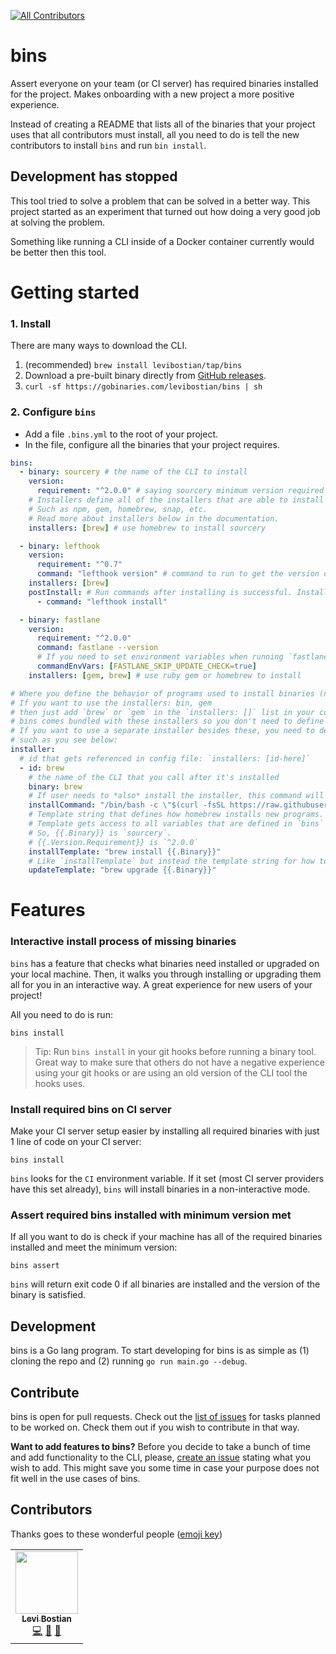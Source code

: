<!-- ALL-CONTRIBUTORS-BADGE:START - Do not remove or modify this section -->
[![All Contributors](https://img.shields.io/badge/all_contributors-1-orange.svg?style=flat-square)](#contributors-)
<!-- ALL-CONTRIBUTORS-BADGE:END -->

# bins

Assert everyone on your team (or CI server) has required binaries installed for the project. Makes onboarding with a new project a more positive experience. 

Instead of creating a README that lists all of the binaries that your project uses that all contributors must install, all you need to do is tell the new contributors to install `bins` and run `bin install`. 

## Development has stopped 

This tool tried to solve a problem that can be solved in a better way. This project started as an experiment that turned out how doing a very good job at solving the problem. 

Something like running a CLI inside of a Docker container currently would be better then this tool. 

# Getting started 

### 1. Install 

There are many ways to download the CLI. 
1. (recommended) `brew install levibostian/tap/bins`
2. Download a pre-built binary directly from [GitHub releases](https://github.com/levibostian/bins/releases). 
3. `curl -sf https://gobinaries.com/levibostian/bins | sh`

### 2. Configure `bins`

* Add a file `.bins.yml` to the root of your project. 
* In the file, configure all the binaries that your project requires. 

```yml
bins:
  - binary: sourcery # the name of the CLI to install 
    version: 
      requirement: "^2.0.0" # saying sourcery minimum version required is 2.0
    # Installers define all of the installers that are able to install this binary. 
    # Such as npm, gem, homebrew, snap, etc. 
    # Read more about installers below in the documentation. 
    installers: [brew] # use homebrew to install sourcery

  - binary: lefthook 
    version:
      requirement: "^0.7"
      command: "lefthook version" # command to run to get the version of lefthook installed 
    installers: [brew]
    postInstall: # Run commands after installing is successful. Install git hooks, for example. 
      - command: "lefthook install"

  - binary: fastlane
    version:
      requirement: "^2.0.0"
      command: fastlane --version
      # If you need to set environment variables when running `fastlane --version`, set them below: 
      commandEnvVars: [FASTLANE_SKIP_UPDATE_CHECK=true] 
    installers: [gem, brew] # use ruby gem or homebrew to install 

# Where you define the behavior of programs used to install binaries (npm, apt-get, gem, homebrew, etc)
# If you want to use the installers: bin, gem 
# then just add `brew` or `gem` in the `installers: []` list in your config file like you see above. 
# bins comes bundled with these installers so you don't need to define any custom installers. 
# If you want to use a separate installer besides these, you need to define them yourself 
# such as you see below: 
installer:
  # id that gets referenced in config file: `installers: [id-here]`
  - id: brew
    # the name of the CLI that you call after it's installed 
    binary: brew 
    # If user needs to *also* install the installer, this command will be run to install homebrew for them. 
    installCommand: "/bin/bash -c \"$(curl -fsSL https://raw.githubusercontent.com/Homebrew/install/HEAD/install.sh)\""
    # Template string that defines how homebrew installs new programs. 
    # Template gets access to all variables that are defined in `bins` above. 
    # So, {{.Binary}} is `sourcery`. 
    # {{.Version.Requirement}} is `^2.0.0`
    installTemplate: "brew install {{.Binary}}"
    # Like `installTemplate` but instead the template string for how to upgrade an existing binary. 
    updateTemplate: "brew upgrade {{.Binary}}"
```

# Features 

### Interactive install process of missing binaries 

`bins` has a feature that checks what binaries need installed or upgraded on your local machine. Then, it walks you through installing or upgrading them all for you in an interactive way. A great experience for new users of your project! 

All you need to do is run: 

```
bins install
```

> Tip: Run `bins install` in your git hooks before running a binary tool. Great way to make sure that others do not have a negative experience using your git hooks or are using an old version of the CLI tool the hooks uses. 

### Install required bins on CI server 

Make your CI server setup easier by installing all required binaries with just 1 line of code on your CI server:

```
bins install 
```

`bins` looks for the `CI` environment variable. If it set (most CI server providers have this set already), `bins` will install binaries in a non-interactive mode. 

### Assert required bins installed with minimum version met 

If all you want to do is check if your machine has all of the required binaries installed and meet the minimum version:

```
bins assert
```

`bins` will return exit code 0 if all binaries are installed and the version of the binary is satisfied. 

## Development 

bins is a Go lang program. To start developing for bins is as simple as (1) cloning the repo and (2) running `go run main.go --debug`.

## Contribute

bins is open for pull requests. Check out the [list of issues](https://github.com/levibostian/bins/issues) for tasks planned to be worked on. Check them out if you wish to contribute in that way.

**Want to add features to bins?** Before you decide to take a bunch of time and add functionality to the CLI, please, [create an issue](https://github.com/levibostian/bins/issues/new) stating what you wish to add. This might save you some time in case your purpose does not fit well in the use cases of bins.

## Contributors 

Thanks goes to these wonderful people ([emoji key](https://allcontributors.org/docs/en/emoji-key))

<!-- ALL-CONTRIBUTORS-LIST:START - Do not remove or modify this section -->
<!-- prettier-ignore-start -->
<!-- markdownlint-disable -->
<table>
  <tr>
    <td align="center"><a href="https://github.com/levibostian"><img src="https://avatars1.githubusercontent.com/u/2041082?v=4" width="100px;" alt=""/><br /><sub><b>Levi Bostian</b></sub></a><br /><a href="https://github.com/levibostian/bins/commits?author=levibostian" title="Code">💻</a> <a href="https://github.com/levibostian/bins/commits?author=levibostian" title="Documentation">📖</a> <a href="#maintenance-levibostian" title="Maintenance">🚧</a></td>
  </tr>
</table>

<!-- markdownlint-enable -->
<!-- prettier-ignore-end -->
<!-- ALL-CONTRIBUTORS-LIST:END -->
